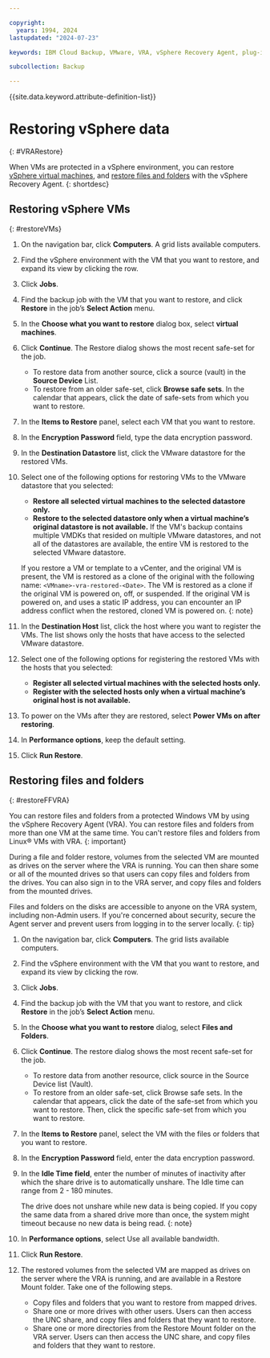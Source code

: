 ```yaml
---

copyright:
  years: 1994, 2024
lastupdated: "2024-07-23"

keywords: IBM Cloud Backup, VMware, VRA, vSphere Recovery Agent, plug-in, plugin, EVault, Carbonite, vSphere, backups

subcollection: Backup

---
```

{{site.data.keyword.attribute-definition-list}}

# Restoring vSphere data
{: #VRARestore}

When VMs are protected in a vSphere environment, you can restore [vSphere virtual machines](#restoreVMs), and [restore files and folders](#restoreFFVRA) with the vSphere Recovery Agent.
{: shortdesc}

## Restoring vSphere VMs
{: #restoreVMs}

1.	On the navigation bar, click **Computers**. A grid lists available computers.
2.	Find the vSphere environment with the VM that you want to restore, and expand its view by clicking the row.
3.	Click **Jobs**.
4.	Find the backup job with the VM that you want to restore, and click **Restore** in the job’s **Select Action** menu.
5.	In the **Choose what you want to restore** dialog box, select **virtual machines**.
6.	Click **Continue**. The Restore dialog shows the most recent safe-set for the job.
    * To restore data from another source, click a source (vault) in the **Source Device** List.
    * To restore from an older safe-set, click **Browse safe sets**. In the calendar that appears, click the date of safe-sets from which you want to restore.
7.	In the **Items to Restore** panel, select each VM that you want to restore.
8.	In the **Encryption Password** field, type the data encryption password.
9.	In the **Destination Datastore** list, click the VMware datastore for the restored VMs.
10.	Select one of the following options for restoring VMs to the VMware datastore that you selected:
    * **Restore all selected virtual machines to the selected datastore only.**
    * **Restore to the selected datastore only when a virtual machine’s original datastore is not available.** If the VM's backup contains multiple VMDKs that resided on multiple VMware datastores, and not all of the datastores are available, the entire VM is restored to the selected VMware datastore.

    If you restore a VM or template to a vCenter, and the original VM is present, the VM is restored as a clone of the original with the following name: `<VMname>-vra-restored-<Date>`. The VM is restored as a clone if the original VM is powered on, off, or suspended. If the original VM is powered on, and uses a static IP address, you can encounter an IP address conflict when the restored, cloned VM is powered on.
    {: note}

11.	In the **Destination Host** list, click the host where you want to register the VMs. The list shows only the hosts that have access to the selected VMware datastore.
12.	Select one of the following options for registering the restored VMs with the hosts that you selected:
    * **Register all selected virtual machines with the selected hosts only.**
    * **Register with the selected hosts only when a virtual machine’s original host is not available.**
13.	To power on the VMs after they are restored, select **Power VMs on after restoring**.
14.	In **Performance options**, keep the default setting.
15.	Click **Run Restore**.

## Restoring files and folders
{: #restoreFFVRA}

You can restore files and folders from a protected Windows VM by using the vSphere Recovery Agent (VRA). You can restore files and folders from more than one VM at the same time. You can't restore files and folders from Linux&reg; VMs with VRA.
{: important}

During a file and folder restore, volumes from the selected VM are mounted as drives on the server where the VRA is running. You can then share some or all of the mounted drives so that users can copy files and folders from the drives. You can also sign in to the VRA server, and copy files and folders from the mounted drives.

Files and folders on the disks are accessible to anyone on the VRA system, including non-Admin users. If you're concerned about security, secure the Agent server and prevent users from logging in to the server locally.
{: tip}

1. On the navigation bar, click **Computers**. The grid lists available computers.
2. Find the vSphere environment with the VM that you want to restore, and expand its view by clicking the row.
3. Click **Jobs**.
4. Find the backup job with the VM that you want to restore, and click **Restore** in the job’s **Select Action** menu.
5. In the **Choose what you want to restore** dialog, select **Files and Folders**.
6. Click **Continue**. The restore dialog shows the most recent safe-set for the job.
    * To restore data from another resource, click source in the Source Device list (Vault).
    * To restore from an older safe-set, click Browse safe sets. In the calendar that appears, click the date of the safe-set from which you want to restore. Then, click the specific safe-set from which you want to restore.
7. In the **Items to Restore** panel, select the VM with the files or folders that you want to restore.
8. In the **Encryption Password** field, enter the data encryption password.
9. In the **Idle Time field**, enter the number of minutes of inactivity after which the share drive is to automatically unshare. The Idle time can range from 2 - 180 minutes.

    The drive does not unshare while new data is being copied. If you copy the same data from a shared drive more than once, the system might timeout because no new data is being read.
    {: note}

10.	In **Performance options**, select Use all available bandwidth.
11.	Click **Run Restore**.
12. The restored volumes from the selected VM are mapped as drives on the server where the VRA is running, and are available in a Restore Mount folder. Take one of the following steps.
    * Copy files and folders that you want to restore from mapped drives.
    * Share one or more drives with other users. Users can then access the UNC share, and copy files and folders that they want to restore.
    * Share one or more directories from the Restore Mount folder on the VRA server. Users can then access the UNC share, and copy files and folders that they want to restore.
